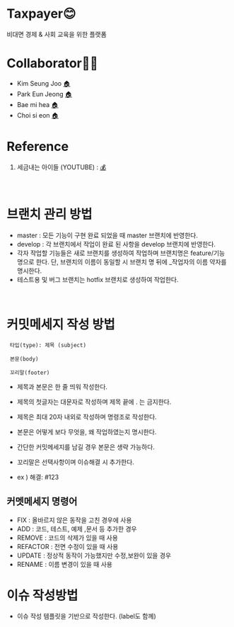 # Taxpayer😊
비대면 경제 & 사회 교육을 위한 플랫폼

# Collaborator🙅‍♀️
- Kim Seung Joo [🏠️](https://github.com/SeungJooKim)
- Park Eun Jeong [🏠️](https://github.com/Eundms)
- Bae mi hea [🏠️](https://github.com/mihea1206)
- Choi si eon [🏠️](https://github.com/noino0819)

# Reference
1. 세금내는 아이들 (YOUTUBE) : [💰](https://www.youtube.com/channel/UC_yS9qx6-ZxS67HKPyWeXDg)

<br>

# 브랜치 관리 방법
 - master : 모든 기능이 구현 완료 되었을 때 master 브랜치에 반영한다.
 - develop : 각 브랜치에서 작업이 완료 된 사항을 develop 브랜치에 반영한다. 
 - 각자 작업할 기능들은 새로 브랜치를 생성하여 작업하며 브랜치명은 feature/기능명으로 한다. 
   단, 브랜치의 이름이 동일할 시 브랜치 명 뒤에 _작업자의 이름 약자를 명시한다.
 - 테스트용 및 버그 브랜치는 hotfix 브랜치로 생성하여 작업한다. 

<br>

# 커밋메세지 작성 방법

```
 타입(type): 제목 (subject)

 본문(body)

 꼬리말(footer)
```

- 제목과 본문은 한 줄 띄워 작성한다.
- 제목의 첫글자는 대문자로 작성하며 제목 끝에 . 는 금지한다. 
- 제목은 최대 20자 내외로 작성하며 명령조로 작성한다. 

 - 본문은 어떻게 보다 무엇을, 왜 작업하였는지 명시한다.
 - 간단한 커밋메세지를 남길 경우 본문은 생략 가능하다. 

 - 꼬리말은 선택사항이며 이슈해결 시 추가한다. 
 - ex ) 해결: #123

## 커멧메세지 명령어
- FIX : 올바르지 않은 동작을 고친 경우에 사용
- ADD : 코드, 테스트, 예제 ,문서 등 추가한 경우
- REMOVE : 코드의 삭제가 있을 때 사용
- REFACTOR : 전면 수정이 있을 때 사용
- UPDATE : 정상적 동작이 가능했지만 수정,보완이 있을 경우
- RENAME : 이름 변경이 있을 때 사용


# 이슈 작성방법
- 이슈 작성 템플릿을 기반으로 작성한다. (label도 함께)